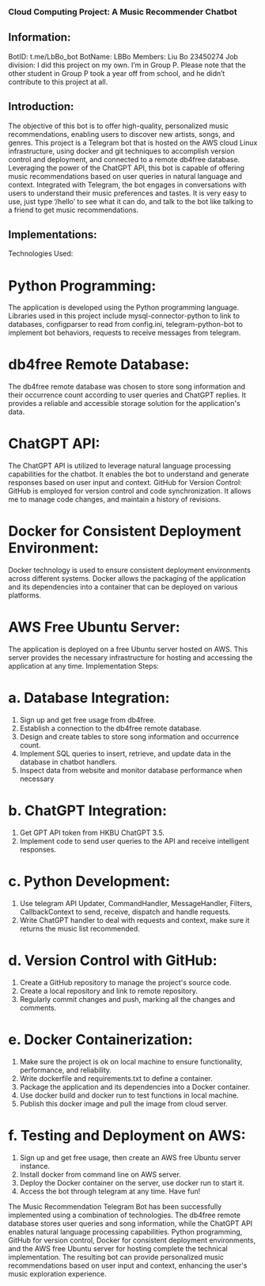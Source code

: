 ### Cloud Computing Project: A Music Recommender Chatbot
## Information:
BotID: t.me/LbBo_bot
BotName: LBBo
Members: Liu Bo 23450274
Job division: I did this project on my own. I’m in Group P. Please note that the other student in Group P took a year off from school, and he didn’t contribute to this project at all.
## Introduction: 	
The objective of this bot is to offer high-quality, personalized music recommendations, enabling users to discover new artists, songs, and genres. 
This project is a Telegram bot that is hosted on the AWS cloud Linux infrastructure, using docker and git techniques to accomplish version control and deployment, and connected to a remote db4free database. Leveraging the power of the ChatGPT API, this bot is capable of offering music recommendations based on user queries in natural language and context.
Integrated with Telegram, the bot engages in conversations with users to understand their music preferences and tastes. It is very easy to use, just type ‘/hello’ to see what it can do, and talk to the bot like talking to a friend to get music recommendations.
## Implementations:
Technologies Used:
# Python Programming: 
The application is developed using the Python programming language. Libraries used in this project include mysql-connector-python to link to databases, configparser to read from config.ini, telegram-python-bot to implement bot behaviors, requests to receive messages from telegram.
# db4free Remote Database: 
The db4free remote database was chosen to store song information and their occurrence count according to user queries and ChatGPT replies. It provides a reliable and accessible storage solution for the application's data.
# ChatGPT API: 
The ChatGPT API is utilized to leverage natural language processing capabilities for the chatbot. It enables the bot to understand and generate responses based on user input and context.
GitHub for Version Control: GitHub is employed for version control and code synchronization. It allows me to manage code changes, and maintain a history of revisions.
# Docker for Consistent Deployment Environment: 
Docker technology is used to ensure consistent deployment environments across different systems. Docker allows the packaging of the application and its dependencies into a container that can be deployed on various platforms.
# AWS Free Ubuntu Server: 
The application is deployed on a free Ubuntu server hosted on AWS. This server provides the necessary infrastructure for hosting and accessing the application at any time.
Implementation Steps:
# a. Database Integration:
1.	Sign up and get free usage from db4free.
2.	Establish a connection to the db4free remote database.
3.	Design and create tables to store song information and occurrence count.
4.	Implement SQL queries to insert, retrieve, and update data in the database in chatbot handlers.
5.	Inspect data from website and monitor database performance when necessary
# b. ChatGPT Integration:
1.	Get GPT API token from HKBU ChatGPT 3.5.
2.	Implement code to send user queries to the API and receive intelligent responses.
# c. Python Development:
1.	Use telegram API Updater, CommandHandler, MessageHandler, Filters, CallbackContext to send, receive, dispatch and handle requests.
2.	Write ChatGPT handler to deal with requests and context, make sure it returns the music list recommended.
# d. Version Control with GitHub:
1.	Create a GitHub repository to manage the project's source code.
2.	Create a local repository and link to remote repository.
3.	Regularly commit changes and push, marking all the changes and comments.
# e. Docker Containerization:
1.	Make sure the project is ok on local machine to ensure functionality, performance, and reliability.
2.	Write dockerfile and requirements.txt to define a container.
3.	Package the application and its dependencies into a Docker container.
4.	Use docker build and docker run to test functions in local machine.
5.	Publish this docker image and pull the image from cloud server.
# f. Testing and Deployment on AWS:
1.	Sign up and get free usage, then create an AWS free Ubuntu server instance.
2.	Install docker from command line on AWS server.
3.	Deploy the Docker container on the server, use docker run to start it.
4.	Access the bot through telegram at any time. Have fun! 

The Music Recommendation Telegram Bot has been successfully implemented using a combination of technologies. The db4free remote database stores user queries and song information, while the ChatGPT API enables natural language processing capabilities. Python programming, GitHub for version control, Docker for consistent deployment environments, and the AWS free Ubuntu server for hosting complete the technical implementation. The resulting bot can provide personalized music recommendations based on user input and context, enhancing the user's music exploration experience.
